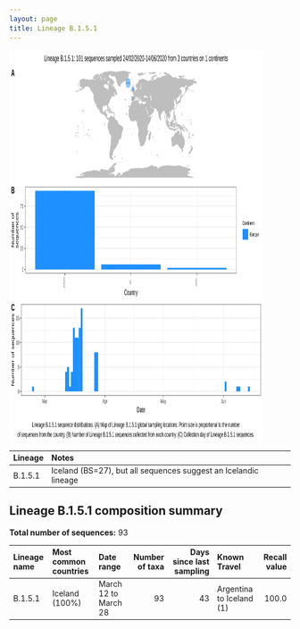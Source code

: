 ```yaml
---
layout: page
title: Lineage B.1.5.1
---
```




<img src="../assets/images/B.1.5.1.svg" alt="B.1.5.1 lineage summary figure" width="90%" height="700px" />


| Lineage | Notes |
|:-----|:-----|
| B.1.5.1 | Iceland (BS=27), but all sequences suggest an Icelandic lineage |

<h2>Lineage B.1.5.1 composition summary </h2>

<strong>Total number of sequences:</strong> 93

| Lineage name | Most common countries | Date range | Number of taxa |  Days since last sampling | Known Travel | Recall value |
|:-----|:-----|:-------|-------:|-------:|:---------|--------:|
| B.1.5.1 | Iceland (100%) | March 12 to March 28 | 93 | 43 | Argentina to Iceland (1)<br/> | 100.0 |
